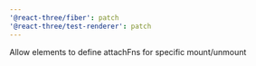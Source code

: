 ```yaml
---
'@react-three/fiber': patch
'@react-three/test-renderer': patch
---
```


Allow elements to define attachFns for specific mount/unmount
